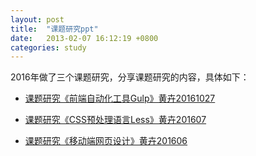 ```yaml
---
layout: post
title:  "课题研究ppt"
date:   2013-02-07 16:12:19 +0800
categories: study
---
```

2016年做了三个课题研究，分享课题研究的内容，具体如下：

- [课题研究《前端自动化工具Gulp》黄卉20161027](/file/课题研究《前端自动化工具Gulp》黄卉20161027.key)

- [课题研究《CSS预处理语言Less》黄卉201607](/file/课题研究《CSS预处理语言Less》201607.key)

- [课题研究《移动端网页设计》黄卉201606](/file/课题研究《移动端网页设计》黄卉201606.key)
